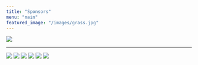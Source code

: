 ```yaml
---
title: "Sponsors"
menu: "main"
featured_image: "/images/grass.jpg"
---
```


![](/images/sponsors/db_group_logo.png#small)

---

![](/images/sponsors/funky_fillerz_sponsor.jpg#small)
![](/images/sponsors/griff_sponsor.jpg#small)
![](/images/sponsors/harding_sponsor.jpg#small)
![](/images/sponsors/stage_sponsor.jpg#small)
![](/images/sponsors/target_sponsor.jpg#small)
![](/images/sponsors/woodys_sponsor.jpg#small)
